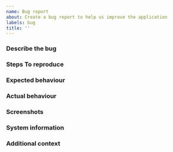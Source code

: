 ```yaml
---
name: Bug report
about: Create a bug report to help us improve the application
labels: bug
title: ''
---
```


### Describe the bug

<!--
A clear and concise description of what the bug is.
-->

### Steps To reproduce

<!--
A concise, repeatable, example of how to reproduce the issue.
-->

### Expected behaviour

<!--
A clear and concise description of what you expected to happen.
-->

### Actual behaviour

<!--
A clear and concise description of what actually happened. If an exception occurred, please include a stack trace if available.
-->

### Screenshots

<!--
If applicable, add screenshots to help explain your problem.
-->

### System information

<!--
 - OS: [e.g. Windows 11]
 - Application Version [e.g. 1.0.0]
 - .NET version (e.g. output from `dotnet --info`)
-->

### Additional context

<!--
Add any other context about the problem here.
-->
